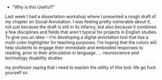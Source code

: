 * "Why is this Useful?"

Last week I had a dissertation workshop where I presented a rough
draft of my chapter on Social Annotation. I was feeling pretty
vulnerable about it, not just because the draft is still in its
infancy, but also because it combines a few disciplines and fields
that aren't typical for projects in English studies. To give you an
idea---I'm developing a digital annotation tool that has a multi-color
highlighter for teaching purposes. I'm hoping that the colors will
help students to engage their immediate and embodied responses to
reading, prior to their articulation in language. ...
neuroscience and technology
disability studies


my professor saying that i need to explain the utility of this
tool. life go fuck yourself sir. 